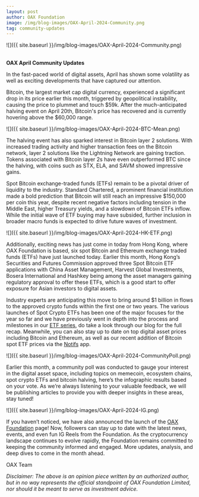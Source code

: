 ```yaml
---
layout: post
author: OAX Foundation
image: /img/blog-images/OAX-April-2024-Community.png
tag: community-updates
---
```


![]({{ site.baseurl }}/img/blog-images/OAX-April-2024-Community.png)

<br><b>OAX April Community Updates</b>

In the fast-paced world of digital assets, April has shown some volatility as well as exciting developments that have captured our attention. 

Bitcoin, the largest market cap digital currency, experienced a significant drop in its price earlier this month, triggered by geopolitical instability, causing the price to plummet and touch $59k. After the much-anticipated halving event on April 20th, Bitcoin's price has recovered and is currently hovering above the $60,000 range. 

![]({{ site.baseurl }}/img/blog-images/OAX-April-2024-BTC-Mean.png)

The halving event has also sparked interest in Bitcoin layer 2 solutions. With increased trading activity and higher transaction fees on the Bitcoin network, layer 2 solutions like the Lightning Network are gaining traction. Tokens associated with Bitcoin layer 2s have even outperformed BTC since the halving, with coins such as STX, ELA, and SAVM showed impressive gains.

Spot Bitcoin exchange-traded funds (ETFs) remain to be a pivotal driver of liquidity to the industry. Standard Chartered, a prominent financial institution made a bold prediction that Bitcoin will still reach an impressive $150,000 per coin this year, despite recent negative factors including tension in the Middle East, higher Treasury yields, and a slowdown of Bitcoin ETFs inflow. While the initial wave of ETF buying may have subsided, further inclusion in broader macro funds is expected to drive future waves of investment. 

![]({{ site.baseurl }}/img/blog-images/OAX-April-2024-HK-ETF.png)

Additionally, exciting news has just come in today from Hong Kong, where OAX Foundation is based, six spot Bitcoin and Ethereum exchange traded funds (ETFs) have just launched today. Earlier this month, Hong Kong’s Securities and Futures Commission approved three Spot Bitcoin ETF applications with China Asset Management, Harvest Global Investments, Bosera International and Hashkey being among the asset managers gaining regulatory approval to offer these ETFs, which is a good start to offer exposure for Asian investors to digital assets. 

Industry experts are anticipating this move to bring around $1 billion in flows to the approved crypto funds within the first one or two years. The various launches of Spot Crypto ETFs has been one of the major focuses for the year so far and we have previously went in depth into the process and milestones in our <a href="https://www.oax.org/tag/oax-academy.html">ETF series</a>, do take a look through our blog for the full recap. Meanwhile, you can also stay up to date on top digital asset prices including Bitcoin and Ethereum, as well as our recent addition of Bitcoin spot ETF prices via the <a href="http://Notifs.co">Notifs</a> app. 

![]({{ site.baseurl }}/img/blog-images/OAX-April-2024-CommunityPoll.png)

Earlier this month, a community poll was conducted to gauge your interest in the digital asset space, including topics on memecoin, ecosystem chains, spot crypto ETFs and bitcoin halving, here’s the infographic results based on your vote. As we’re always listening to your valuable feedback, we will be publishing articles to provide you with deeper insights in these areas, stay tuned!

![]({{ site.baseurl }}/img/blog-images/OAX-April-2024-IG.png)

If you haven’t noticed, we have also announced the launch of the <a href="http://www.instagram.com/oax_foundation">OAX Foundation</a> page! Now, followers can stay up to date with the latest news, events, and even fun IG Reels from the Foundation. As the cryptocurrency landscape continues to evolve rapidly, the Foundation remains committed to keeping the community informed and engaged. More updates, analysis, and deep dives to come in the month ahead. 

OAX Team

<i>Disclaimer: The above is an opinion piece written by an authorized author, but in no way represents the official standpoint of OAX Foundation Limited, nor should it be meant to serve as investment advice.</i>

